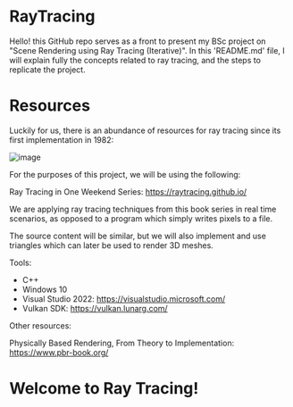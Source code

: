 # RayTracing

Hello! this GitHub repo serves as a front to present my BSc project on "Scene Rendering using Ray Tracing (Iterative)".
In this 'README.md' file, I will explain fully the concepts related to ray tracing, and the steps to replicate the project.

# Resources

Luckily for us, there is an abundance of resources for ray tracing since its first implementation in 1982:

![image](https://user-images.githubusercontent.com/108275763/223368461-63fd1ca4-da48-4b0d-8e5e-1fd7241e02ca.png)

For the purposes of this project, we will be using the following:

Ray Tracing in One Weekend Series: https://raytracing.github.io/

We are applying ray tracing techniques from this book series in real time scenarios, as opposed to a program which simply writes pixels to a file.

The source content will be similar, but we will also implement and use triangles which can later be used to render 3D meshes.

Tools:
- C++
- Windows 10
- Visual Studio 2022: https://visualstudio.microsoft.com/
- Vulkan SDK: https://vulkan.lunarg.com/

Other resources:

Physically Based Rendering, From Theory to Implementation: https://www.pbr-book.org/

# Welcome to Ray Tracing!
